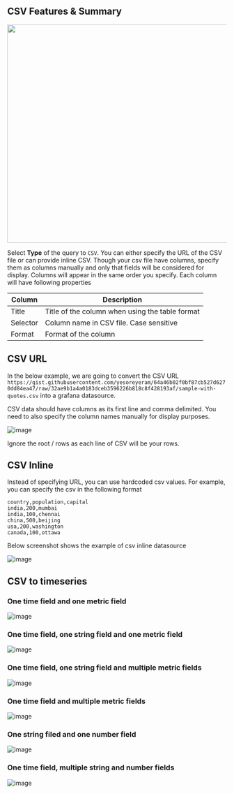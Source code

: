 ## CSV Features & Summary

<p align="center">
    <img src="https://user-images.githubusercontent.com/153843/92716030-316a2b80-f356-11ea-956f-71683cea3e33.png" width="700" height="500"></img>
</p>

Select **Type** of the query to `CSV`. You can either specify the URL of the CSV file or can provide inline CSV. Though your csv file have columns, specify them as columns manually and only that fields will be considered for display. Columns will appear in the same order you specify. Each column will have following properties

| Column | Description |
|--------|-------------|
| Title  | Title of the column when using the table format |
| Selector | Column name in CSV file. Case sensitive |
| Format | Format of the column |

## CSV URL

In the below example, we are going to convert the CSV URL `https://gist.githubusercontent.com/yesoreyeram/64a46b02f0bf87cb527d6270dd84ea47/raw/32ae9b1a4a0183dceb3596226b818c8f428193af/sample-with-quotes.csv` into a grafana datasource.

CSV data should have columns as its first line and comma delimited. You need to also specify the column names manually for display purposes. 

![image](https://user-images.githubusercontent.com/153843/92382040-d8a35480-f103-11ea-8ff8-48c7ca211062.png)

Ignore the root / rows as each line of CSV will be your rows. 

## CSV Inline

Instead of specifying URL, you can use hardcoded csv values. For example, you can specify the csv in the following format

```
country,population,capital
india,200,mumbai
india,100,chennai
china,500,beijing
usa,200,washington
canada,100,ottawa
```

Below screenshot shows the example of csv inline datasource

![image](https://user-images.githubusercontent.com/153843/92571108-9e0ff800-f27a-11ea-9fe9-9f9dcbd7125a.png)

## CSV to timeseries

### One time field and one metric field


![image](https://user-images.githubusercontent.com/153843/92711761-b81c0a00-f350-11ea-9e57-30982f9322fe.png)

### One time field, one string field and one metric field


![image](https://user-images.githubusercontent.com/153843/92711827-c66a2600-f350-11ea-9941-4d8d03a5dc6c.png)

### One time field, one string field and multiple metric fields

![image](https://user-images.githubusercontent.com/153843/92711908-d84bc900-f350-11ea-94b8-7a02f98ff3ab.png)

### One time field and multiple metric fields

![image](https://user-images.githubusercontent.com/153843/92711942-e568b800-f350-11ea-8191-4e8f493f1ec1.png)

### One string filed and one number field

![image](https://user-images.githubusercontent.com/153843/92711986-f3b6d400-f350-11ea-97f8-fae28f44e8ec.png)

### One time field, multiple string and number fields

![image](https://user-images.githubusercontent.com/153843/92713171-8dcb4c00-f352-11ea-9050-6757fbbe3158.png)
